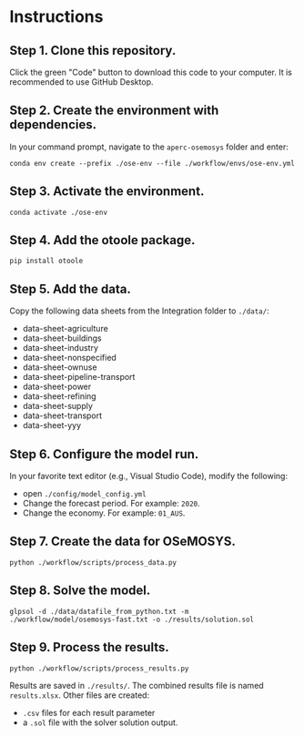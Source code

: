 # Instructions

## Step 1. Clone this repository.

Click the green "Code" button to download this code to your computer. It is recommended to use GitHub Desktop.

## Step 2. Create the environment with dependencies.

In your command prompt, navigate to the `aperc-osemosys` folder and enter:

`conda env create --prefix ./ose-env --file ./workflow/envs/ose-env.yml`

## Step 3. Activate the environment.
`conda activate ./ose-env`

## Step 4. Add the otoole package.

`pip install otoole`

## Step 5. Add the data.
Copy the following data sheets from the Integration folder to `./data/`:
- data-sheet-agriculture
- data-sheet-buildings
- data-sheet-industry
- data-sheet-nonspecified
- data-sheet-ownuse
- data-sheet-pipeline-transport
- data-sheet-power
- data-sheet-refining
- data-sheet-supply
- data-sheet-transport
- data-sheet-yyy

## Step 6. Configure the model run.
In your favorite text editor (e.g., Visual Studio Code), modify the following:
- open `./config/model_config.yml`
- Change the forecast period. For example: `2020`.
- Change the economy. For example: `01_AUS`.

## Step 7. Create the data for OSeMOSYS.

`python ./workflow/scripts/process_data.py`

## Step 8. Solve the model.

`glpsol -d ./data/datafile_from_python.txt -m ./workflow/model/osemosys-fast.txt -o ./results/solution.sol`

## Step 9. Process the results.

`python ./workflow/scripts/process_results.py`

Results are saved in `./results/`. The combined results file is named `results.xlsx`. Other files are created:
- `.csv` files for each result parameter
- a `.sol` file with the solver solution output.
